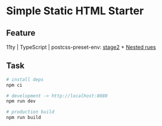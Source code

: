 # Simple Static HTML Starter

## Feature

11ty | TypeScript | postcss-preset-env: [stage2](https://preset-env.cssdb.org/features/#stage-2) + [Nested rues](https://qiita.com/otsuky/items/68a5fa533aff3f9386e5)

## Task

```sh
# install deps
npm ci

# development -> http://localhost:8080
npm run dev

# production build
npm run build
```

